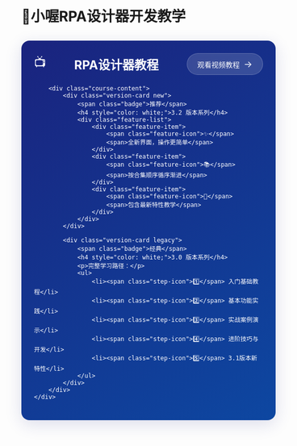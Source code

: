 # 🤖小喔RPA设计器开发教学
<div class="course-container">
    <div class="course-card">
        <div class="course-header">
             <span class="icon">📺</span>
            <h2>RPA设计器教程</h2>
            <a href="https://space.bilibili.com/1551547224/channel/series" class="btn-watch">
                观看视频教程
                <span class="arrow">→</span>
            </a>
        </div>
        
        <div class="course-content">
            <div class="version-card new">
                <span class="badge">推荐</span>
                <h4 style="color: white;">3.2 版本系列</h4>
                <div class="feature-list">
                    <div class="feature-item">
                        <span class="feature-icon">✨</span>
                        <span>全新界面，操作更简单</span>
                    </div>
                    <div class="feature-item">
                        <span class="feature-icon">📚</span>
                        <span>按合集顺序循序渐进</span>
                    </div>
                    <div class="feature-item">
                        <span class="feature-icon">🚀</span>
                        <span>包含最新特性教学</span>
                    </div>
                </div>
            </div>
            
            <div class="version-card legacy">
                <span class="badge">经典</span>
                <h4 style="color: white;">3.0 版本系列</h4>
                <p>完整学习路径：</p>
                <ul>
                    <li><span class="step-icon">1️⃣</span> 入门基础教程</li>
                    <li><span class="step-icon">2️⃣</span> 基本功能实践</li>
                    <li><span class="step-icon">3️⃣</span> 实战案例演示</li>
                    <li><span class="step-icon">4️⃣</span> 进阶技巧与开发</li>
                    <li><span class="step-icon">5️⃣</span> 3.1版本新特性</li>
                </ul>
            </div>
        </div>
    </div>
</div>

<style>
.course-container {
    margin: 30px 0;
}

.course-card {
    background: linear-gradient(145deg, #1a237e, #0d47a1);
    border-radius: 16px;
    padding: 25px;
    color: white;
    box-shadow: 0 8px 32px rgba(31, 38, 135, 0.15);
}

.course-header {
    display: flex;
    align-items: center;
    justify-content: space-between;
    margin-bottom: 20px;
}

.icon {
    font-size: 24px;
}

.btn-watch {
    background: rgba(255, 255, 255, 0.15);
    backdrop-filter: blur(5px);
    border: 1px solid rgba(255, 255, 255, 0.2);
    padding: 10px 20px;
    border-radius: 30px;
    color: white;
    text-decoration: none;
    display: flex;
    align-items: center;
    gap: 8px;
    transition: all 0.3s ease;
}

.btn-watch:hover {
    background: rgba(255, 255, 255, 0.25);
    border-color: rgba(255, 255, 255, 0.3);
    transform: translateX(5px);
}

.arrow {
    font-size: 18px;
}

.course-content {
    display: grid;
    grid-template-columns: 1fr 1fr;
    gap: 20px;
}

.version-card {
    background: rgba(255, 255, 255, 0.1);
    border-radius: 12px;
    padding: 20px;
    position: relative;
    transition: transform 0.3s ease;
}

.version-card:hover {
    transform: translateY(-5px);
}

.badge {
    position: absolute;
    top: -10px;
    right: 10px;
    background: #4CAF50;
    padding: 5px 10px;
    border-radius: 20px;
    font-size: 12px;
}

.version-card.legacy .badge {
    background: #FFA000;
}

.version-card h4 {
    margin: 0 0 15px 0;
    font-size: 18px;
}

.version-card p {
    margin: 0 0 10px 0;
    opacity: 0.9;
}

.version-card ol {
    margin: 0;
    padding-left: 20px;
}

.version-card li {
    margin: 5px 0;
    opacity: 0.9;
}

@media (max-width: 768px) {
    .course-content {
        grid-template-columns: 1fr;
    }
    
    .course-header {
        flex-direction: column;
        gap: 15px;
        text-align: center;
    }
}

.course-header h2 {
    color: white;
    margin: 0;
    font-size: 24px;
}

.feature-list {
    margin-top: 15px;
}

.feature-item {
    display: flex;
    align-items: center;
    gap: 10px;
    margin: 10px 0;
}

.feature-icon {
    font-size: 16px;
}

.step-icon {
    margin-right: 8px;
    opacity: 0.9;
}

@media (max-width: 768px) {
    .course-header h2 {
        font-size: 20px;
    }
    
    .feature-item {
        font-size: 14px;
    }
}
</style> 